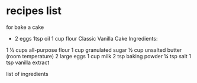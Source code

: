 # recipes list
for bake a cake 
- 2 eggs 
1tsp oil 
1 cup flour
Classic Vanilla Cake
Ingredients:

1 ½ cups all-purpose flour
1 cup granulated sugar
½ cup unsalted butter (room temperature)
2 large eggs
1 cup milk
2 tsp baking powder
¼ tsp salt
1 tsp vanilla extract

list of ingredients
